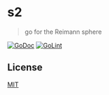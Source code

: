 # s2

> go for the Reimann sphere

[![GoDoc](https://godoc.org/github.com/fibo/s2?status.svg)](https://godoc.org/github.com/fibo/s2)
[![GoLint](https://img.shields.io/badge/go-lint-blue.svg)](http://go-lint.appspot.com/github.com/fibo/s2)

## License

[MIT](http://g14n.info/mit-license/)
